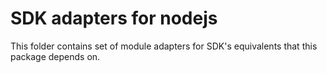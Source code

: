 # SDK adapters for nodejs

This folder contains set of module adapters for SDK's equivalents
that this package depends on.
